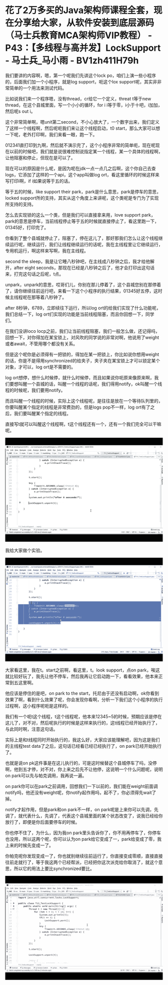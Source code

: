 # 花了2万多买的Java架构师课程全套，现在分享给大家，从软件安装到底层源码（马士兵教育MCA架构师VIP教程） - P43：【多线程与高并发】LockSupport - 马士兵_马小雨 - BV1zh411H79h

我们要讲的内容啊，嗯，第一个呢我们先讲这个lock po，咱们上演一些小程序的，后面我们加一个小程序，就是log support，呃这个lox support呢，其实非非常简单的一个用法来测试代码。

比如说我们来一个程序嗯，没有thread，cr给它一个定义，threat t等于new thread，在这个县城里面，写一个小小的循环，for i i等于零，i小于十吧，i加加，然后呢s out i。

这个非常简单啊，嗯unit第二second，不小心放大了，一个数字出来，我们定义了这样一个线程啊，然后呢呃我们来让这个线程启动，t0 start，那么大家可以想一下呢，老外打印啊，我们来看一眼，跑一下。

012341直打印到九啊，然后就不演示完了，这个小程序非常的简单呃，现在呢现在以前的时候吧，我们就是说很难控制说指定某一个线程，某一个具体的线程啊，让他阻塞和停止，但现在是可以了。

现在可以的原因是什么呢，是因为呢在jdk一点一点几之后啊，这个你自己去查logs，它添加了这样的一个api，这个app叫做log ort，看这里循环的时候这样来写打印i啊，if i如果说等于五的话。

等于五的时候，like support their park，park是什么意思，park是停车的意思，locked support所的支持，其实从这个角度上来讲呢，这个类呢是专门为了实现所支持的支持。

怎么去实现锁的这么一个类，但是我们可以直接拿来用，love support park，park的意思是停车，当前线程停止等于五的时候就直接停止了，看这里跑一下，01345好，打印完了。

你看到了整个县城就停止了，阻塞了，停在这儿了，那好那我们怎么让这个线程继续运行呢，继续运行，我们让线程继续运行的话呢，我在主线程里让它继续运行，专用机运行，啊这样来写啊，我在主线程。

second the sleep，我是让它睡八秒钟吧，在主线成八秒钟之后，我才给他解开，after eight seconds，那现在已经是八秒钟之后了，他才会打印出这句话来，打完这句话之后呢，t点。

unpark，unpark的意思，哎哥们儿，你别在那儿停着了，这个县城您别在那停着了，请你继续往前运行吧，来看一下这个小程序的执行结果，01345好五停，这时候主线程呢在那等着八秒钟了。

after 8秒钟，6789，立即续往下运行，所以log ort的给我们实现了什么功能呢，我们总结一下，log ort们实现的功能是当前线程阻塞，而且你回想一下，同学们。

在我们没讲loco locp之前，我们让当前线程阻塞，我们一般怎么做，还记得吗，回想一下，对你得加在某宝锁上，对风吹的同学说的非常对啊，他说用了weight或者await，不管用哪个都没有关系。

但是这个呢你是必须得有一把锁的，得加在某一把锁上，你比如说你想用weight的话，你是不是得用synchronized的给夹子，夹子夹在某宝锁上才可以锁定某个对象，才可以，log ort是不需要的。

log ort想停，想什么时候停，就什么时候停，而且如果说你呃原来像原来啊，我们要想叫醒一个县城的话，叫醒一个线程的话呢，我们得用notify，ok叫醒一个线程的时候呢，我们要用notify。

而且叫醒一个线程的时候，实际上这个线程呢，是往往是放在一个等待队列里的，你要叫醒某个指定的线程是非常费劲的，但是logs pop不一样，log ort有了之后，我们要叫醒某个指定的线程。

直接写t就可以叫醒这个线程啊，t这个线程还有一个，还有一个我们完全可以干嘛呢。

![](img/cf964199fb05002f0065c75f811847fe_1.png)

我给大家做个实验。

![](img/cf964199fb05002f0065c75f811847fe_3.png)

大家看这里，我在t。start之前啊，看这里，t。look support，点on park，唉这就比较好玩了，我先让他不停车，然后我再让它启动跑一下，看看效果，他本来正常到五这里啊。

他应该是停住的是吧，on park to the start，托尼由于还没有启动啊，ok你看到效果了啊，看到什么效果了呢，你会发现你看啊，分析一下我们这个小程序的执行过程啊，这小程序呢呃是这样的。

我们有一个呃t这个线程，t这个线程呢，他本来12345~5的时候，预期应该是停在这儿了，对不对，然后呢执行的时候是这样来执行的，这t线程已经开始执行了，与此同时啊，注意这句话。

实际上是和t线程同时开始执行的，我这么好，大家应该能理解吧，因为这是我们的主线程test data了之后，这句话已经看已经已经执行了，on park已经开始执行了。

也就是说on pk这件事是在这儿执行的，可是这时候替这个县城停车了吗，没停啊，他到五才停，对不对，你上来之后先不让他停，这说明一个什么问题呢，说明on park可以先与帕克调用，我再说一遍。

on park你可以在park之前调用，回想我们一下以前的，我们能在weight前面调notify吗，他还没有weight呢，你notify起作用吗，起不了，你必须得先wait了掉。

notify才起作用，但是park和on park不一样，on park呢是上来你可以先调，先调了，就代表什么，先调了，代表这个县城里面的某个状态改变了，说我已经给你放行了，即便是你后面要停车的时候。

你也停不住了，为什么，因为我on park里头告诉你了，你不用再停车了，你停车也没用，所以这两个呢，你可以认为on park给它变成了一，park给变成了零，我上来的时候先变成一了。

你帕克呢你发现变成一了，你也就别继续往前运行了，你直接变成零顺，直接直接往前走就行了，等于我这两个已经帮派，已经把你这次派克给你取消了，就这个意思，所以它的用法上要比synchronized要比。



![](img/cf964199fb05002f0065c75f811847fe_5.png)